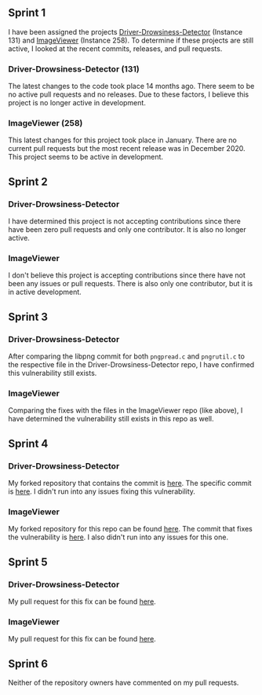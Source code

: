 ## Sprint 1 

I have been assigned the projects [Driver-Drowsiness-Detector](https://github.com/aswinkumarpm/Driver-Drowsiness-Detector) (Instance 131) and [ImageViewer](https://github.com/AlienCowEatCake/ImageViewer) (Instance 258). To determine if these projects are still active, I looked at the recent commits, releases, and pull requests.

### Driver-Drowsiness-Detector (131)

The latest changes to the code took place 14 months ago. There seem to be no active pull requests and no releases. Due to these factors, I believe this project is no longer active in development.

### ImageViewer (258)

This latest changes for this project took place in January. There are no current pull requests but the most recent release was in December 2020. This project seems to be active in development.

## Sprint 2

### Driver-Drowsiness-Detector

I have determined this project is not accepting contributions since there have been zero pull requests and only one contributor. It is also no longer active.

### ImageViewer

I don't believe this project is accepting contributions since there have not been any issues or pull requests. There is also only one contributor, but it is in active development.

## Sprint 3

### Driver-Drowsiness-Detector

After comparing the libpng commit for both `pngpread.c` and `pngrutil.c` to the respective file in the Driver-Drowsiness-Detector repo, I have confirmed this vulnerability still exists.

### ImageViewer

Comparing the fixes with the files in the ImageViewer repo (like above), I have determined the vulnerability still exists in this repo as well.

## Sprint 4

### Driver-Drowsiness-Detector

My forked repository that contains the commit is [here](https://github.com/logantillman/Driver-Drowsiness-Detector). The specific commit is [here](https://github.com/logantillman/Driver-Drowsiness-Detector/commit/0af5d65ee9a3b79a8ee1b1718eb1166893b52688). I didn't run into any issues fixing this vulnerability.

### ImageViewer

My forked repository for this repo can be found [here](https://github.com/logantillman/ImageViewer). The commit that fixes the vulnerability is [here](https://github.com/logantillman/ImageViewer/commit/6f4cabb168e5fc976fa018fbcf51582f90c189d6). I also didn't run into any issues for this one.

## Sprint 5

### Driver-Drowsiness-Detector

My pull request for this fix can be found [here](https://github.com/aswinkumarpm/Driver-Drowsiness-Detector/pull/1).

### ImageViewer

My pull request for this fix can be found [here](https://github.com/AlienCowEatCake/ImageViewer/pull/1).

## Sprint 6

Neither of the repository owners have commented on my pull requests.